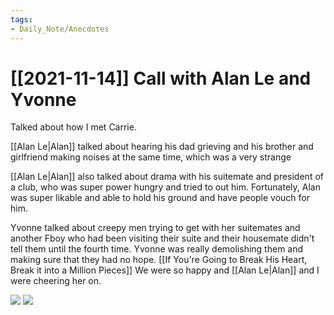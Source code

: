 ```yaml
---
tags:
- Daily_Note/Anecdotes
---
```


# [[2021-11-14]] Call with Alan Le and Yvonne

Talked about how I met Carrie.

[[Alan Le|Alan]] talked about hearing his dad grieving and his brother and girlfriend making noises at the same time, which was a very strange 

[[Alan Le|Alan]] also talked about drama with his suitemate and president of a club, who was super power hungry and tried to out him. Fortunately, Alan was super likable and able to hold his ground and have people vouch for him.

Yvonne talked about creepy men trying to get with her suitemates and another Fboy who had been visiting their suite and their housemate didn't tell them until the fourth time. Yvonne was really demolishing them and making sure that they had no hope. [[If You're Going to Break His Heart, Break it into a Million Pieces]] We were so happy and [[Alan Le|Alan]] and I were cheering her on.

![](https://i.imgur.com/t68cKNH.png)
![](https://i.imgur.com/xeFzaDE.png)